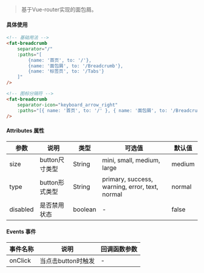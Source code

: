 > 基于Vue-router实现的面包屑。

#### 具体使用
```html
<!-- 基础用法 -->
<fat-breadcrumb
    separator="/"
    :paths="[
        {name: '首页', to: '/'},
        {name: '面包屑', to: '/Breadcrumb'},
        {name: '标签页', to: '/Tabs'}
    ]"
/>

<!-- 图标分隔符 -->
<fat-breadcrumb
    separator-icon="keyboard_arrow_right"
    :paths="[{ name: '首页', to: '/' }, { name: '面包屑', to: '/Breadcrumb' }, { name: '标签页', to: '/Tabs' }]"
/>
```

#### Attributes 属性

参数 | 说明 | 类型 | 可选值 | 默认值
--- | --- | --- | --- | ---
size | button尺寸类型 | String | mini, small, medium, large | medium
type | button形式类型 | String | primary, success, warning, error, text, normal | normal
disabled | 是否禁用状态	 | boolean | - | false

#### Events 事件

事件名称 | 说明 | 回调函数参数
--- | --- | --- | 
onClick | 当点击button时触发 | -